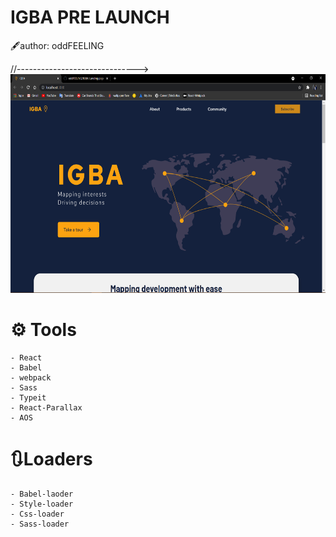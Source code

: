 <h1>IGBA PRE LAUNCH</h1>
🖋author: oddFEELING

//------------------------------>
<img src = '/public/readme-img.png' alt = '' width = '100%' height = '350'>

# ⚙ Tools

    - React
    - Babel
    - webpack
    - Sass
    - Typeit
    - React-Parallax
    - AOS

# 🔃Loaders

    - Babel-laoder
    - Style-loader
    - Css-loader
    - Sass-loader
